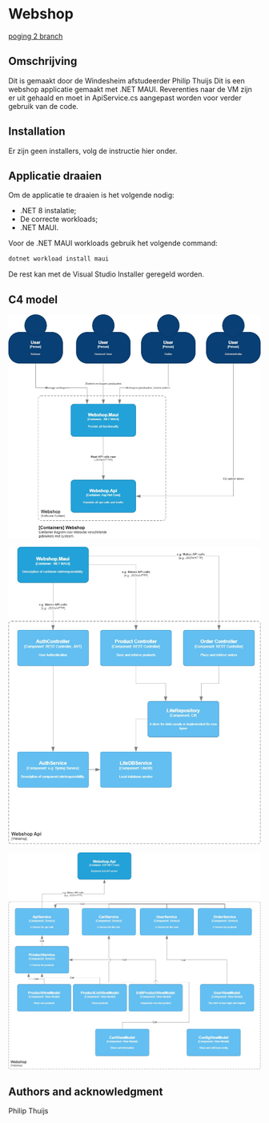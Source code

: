 # Webshop
[poging 2 branch](https://github.com/kitfka/School-kwaliteit2/tree/gitserver)

## Omschrijving
Dit is gemaakt door de Windesheim afstudeerder Philip Thuijs 
Dit is een webshop applicatie gemaakt met .NET MAUI.
Reverenties naar de VM zijn er uit gehaald en moet in ApiService.cs aangepast worden voor verder gebruik van de code.

## Installation
Er zijn geen installers, volg de instructie hier onder.

## Applicatie draaien
Om de applicatie te draaien is het volgende nodig:
- .NET 8 instalatie;
- De correcte workloads;
- .NET MAUI.

Voor de .NET MAUI workloads gebruik het volgende command:
```cmd
dotnet workload install maui
```

De rest kan met de Visual Studio Installer geregeld worden.

## C4 model

![c2](Docs/c2.jpg)

![C3 webshop Api](Docs/C3%20Webshop%20Api.jpg)

![C3 webshop](Docs/C3%20Webshop.jpg)

## Authors and acknowledgment
Philip Thuijs
